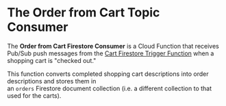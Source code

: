 # The Order from Cart Topic Consumer

The **Order from Cart Firestore Consumer** is a Cloud Function that receives Pub/Sub push messages 
from the [Cart Firestore Trigger Function](../carttrigger/README.md) when a shopping cart is 
"checked out."

This function converts completed shopping cart descriptions into order descriptions  and stores them in  
an `orders` Firestore document collection (i.e. a different collection to that used for the carts).